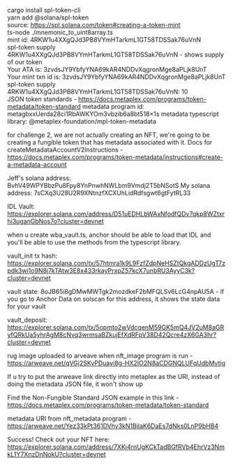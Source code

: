 cargo install spl-token-cli  
yarn add @solana/spl-token  
source: https://spl.solana.com/token#creating-a-token-mint  
ts-node ./mnemonic_to_uint8array.ts  
mint id: 4RKW1u4XXgQJd3PB8VYmHTarkmL1GT58TDSSak76uVnN  
spl-token supply 4RKW1u4XXgQJd3PB8VYmHTarkmL1GT58TDSSak76uVnN - shows supply of our token  
Your ATA is: 3zvdsJY9YbfyYNA69kAR4NDDvXqgronMge8aPLjk8UnT  
Your mint txn id is: 3zvdsJY9YbfyYNA69kAR4NDDvXqgronMge8aPLjk8UnT  
spl-token supply 4RKW1u4XXgQJd3PB8VYmHTarkmL1GT58TDSSak76uVnN: 10  
JSON token standards - https://docs.metaplex.com/programs/token-metadata/token-standard
metadata program id: metagbxxUerda28ci1RbAWKYOm3vbzib6a8bt518×1s
metadata typescript library: @metaplex-foundation/mpl-token-metadata

for challenge 2, we are not actually creating an NFT, we're going to be creating a fungible token that has metadata associated with it.
Docs for createMetadataAccountV2Instructions - https://docs.metaplex.com/programs/token-metadata/instructions#create-a-metadata-account

Jeff's solana address: BvhV49WPYBbzPu8Fpy8YnPnwhNWLbm9Vmdj2T5bNSotS
My solana address: 7sCXq3U28U2R9XNtnzfXCXUhLidRdfsgwt6gtFytRL33

IDL Vault: https://explorer.solana.com/address/D51uEDHLbWAxNfodfQDv7qkp8WZtxrhi3uganGbNos7o?cluster=devnet

when u create wba_vault.ts, anchor should be able to load that IDL and you'll be able to use the methods from the typescript library.

vault_init tx hash: https://explorer.solana.com/tx/57htmra1k9L9FzfZdpNeHSZtQkgADDzUgT7zpdk3wi1o9N8j7kTAtw3E8x433rkayPrxpZ57kcX7unbRU3AyyC3k?cluster=devnet

vault state: 8oJB65i8gDMwMWTgk2mozdkeF2bMFQLSv6LcG4npAU5A - if you go to Anchor Data on solscan for this address, it shows the state data for your vault

vault_deposit: https://explorer.solana.com/tx/5opmto2wVdcgenM59GK5mQ4JV2uM8aGRyfQRkUa5yhrAgM8cNvq3wrmsaBZkujEfXdRFpV38D42Qcre4zX6GA3hr?cluster=devnet

rug image uploaded to arveave when nft_image program is run - https://arweave.net/qVGj2SKyPDuayi8g-HX2IO2N8aCDGNQLUFqUdbMvtig

If u try to put the arweave link directly into metaplex as the URI, instead of doing the metadata JSON file, it won't show up

Find the Non-Fungible Standard JSON example in this link - https://docs.metaplex.com/programs/token-metadata/token-standard

metadata URI from nft_metadata program - https://arweave.net/Yez33kPt361DVhy3kN1BilaK6DaEs7dNks0LnP9bHB4

Success! Check out your NFT here:
https://explorer.solana.com/address/7XKj4rnUgKCkTadBGfRVb4EhrVz3NmkL1Y7XnzDnNokU?cluster=devnet